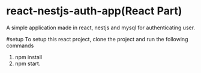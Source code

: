# react-nestjs-auth-app(React Part)
A simple application made in react, nestjs and mysql for authenticating user.

#setup To setup this react project, clone the project and run the following commands

1. npm install
2. npm start.

